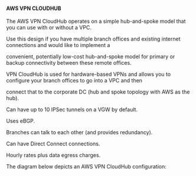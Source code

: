 #### AWS VPN CLOUDHUB

The AWS VPN CloudHub operates on a simple hub-and-spoke model that you can use
with or without a VPC.

Use this design if you have multiple branch offices and existing internet
connections and would like to implement a

convenient, potentially low-cost hub-and-spoke model for primary or backup
connectivity between these remote offices.

VPN CloudHub is used for hardware-based VPNs and allows you to configure your
branch offices to go into a VPC and then

connect that to the corporate DC (hub and spoke topology with AWS as the hub).

Can have up to 10 IPSec tunnels on a VGW by default.

Uses eBGP.

Branches can talk to each other (and provides redundancy).

Can have Direct Connect connections.

Hourly rates plus data egress charges.

The diagram below depicts an AWS VPN CloudHub configuration:

